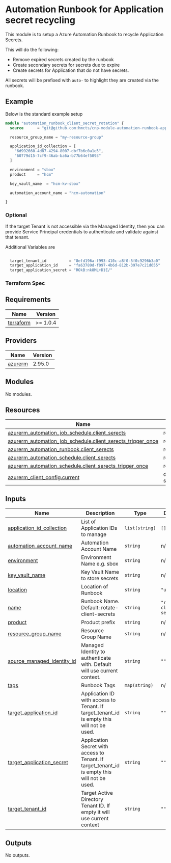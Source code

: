 # Automation Runbook for Application secret recycling

This module is to setup a Azure Automation Runbook to recycle Application Secrets.

This will do the following:
- Remove expired secrets created by the runbook
- Create secondary secrets for secrets due to expire
- Create secrets for Application that do not have secrets.

All secrets will be prefixed with `auto-` to highlight they are created via the runbook.

## Example

Below is the standard example setup

```terraform
module "automation_runbook_client_secret_rotation" {
  source      = "git@github.com:hmcts/cnp-module-automation-runbook-app-recycle?ref=master"

  resource_group_name = "my-resource-group"

  application_id_collection = [
    "6d992660-4d87-4294-8007-dbf7b6c0a1e5",
    "60779d15-7cf9-46ab-ba6a-b77b64ef5093"
  ]

  environment = "sbox"
  product     = "hcm"

  key_vault_name  = "hcm-kv-sbox"

  automation_account_name = "hcm-automation"

}
```

### Optional
If the target Tenant is not accessible via the Managed Identity, then you can provide Service Principal credentials to authenticate and validate against that tenant.

Additional Variables are
```terraform

  target_tenant_id          = "8efd196a-f993-410c-a8f0-5f0c9296b3a0"
  target_application_id     = "fa63789d-f097-4b6d-812b-397e7c21d655"
  target_application_secret = "ROkB:nk8ML+D}E/"

```

### Terraform Spec

## Requirements

| Name | Version |
|------|---------|
| <a name="requirement_terraform"></a> [terraform](#requirement\_terraform) | >= 1.0.4 |

## Providers

| Name | Version |
|------|---------|
| <a name="provider_azurerm"></a> [azurerm](#provider\_azurerm) | 2.95.0 |

## Modules

No modules.

## Resources

| Name | Type |
|------|------|
| [azurerm_automation_job_schedule.client_serects](https://registry.terraform.io/providers/hashicorp/azurerm/latest/docs/resources/automation_job_schedule) | resource |
| [azurerm_automation_job_schedule.client_serects_trigger_once](https://registry.terraform.io/providers/hashicorp/azurerm/latest/docs/resources/automation_job_schedule) | resource |
| [azurerm_automation_runbook.client_serects](https://registry.terraform.io/providers/hashicorp/azurerm/latest/docs/resources/automation_runbook) | resource |
| [azurerm_automation_schedule.client_serects](https://registry.terraform.io/providers/hashicorp/azurerm/latest/docs/resources/automation_schedule) | resource |
| [azurerm_automation_schedule.client_serects_trigger_once](https://registry.terraform.io/providers/hashicorp/azurerm/latest/docs/resources/automation_schedule) | resource |
| [azurerm_client_config.current](https://registry.terraform.io/providers/hashicorp/azurerm/latest/docs/data-sources/client_config) | data source |

## Inputs

| Name | Description | Type | Default | Required |
|------|-------------|------|---------|:--------:|
| <a name="input_application_id_collection"></a> [application\_id\_collection](#input\_application\_id\_collection) | List of Application IDs to manage | `list(string)` | `[]` | no |
| <a name="input_automation_account_name"></a> [automation\_account\_name](#input\_automation\_account\_name) | Automation Account Name | `string` | n/a | yes |
| <a name="input_environment"></a> [environment](#input\_environment) | Environment Name e.g. sbox | `string` | n/a | yes |
| <a name="input_key_vault_name"></a> [key\_vault\_name](#input\_key\_vault\_name) | Key Vault Name to store secrets | `string` | n/a | yes |
| <a name="input_location"></a> [location](#input\_location) | Location of Runbook | `string` | `"uksouth"` | no |
| <a name="input_name"></a> [name](#input\_name) | Runbook Name. Default: rotate-client-secrets | `string` | `"rotate-client-secrets"` | no |
| <a name="input_product"></a> [product](#input\_product) | Product prefix | `string` | n/a | yes |
| <a name="input_resource_group_name"></a> [resource\_group\_name](#input\_resource\_group\_name) | Resource Group Name | `string` | n/a | yes |
| <a name="input_source_managed_identity_id"></a> [source\_managed\_identity\_id](#input\_source\_managed\_identity\_id) | Managed Identity to authenticate with. Default will use current context. | `string` | `""` | no |
| <a name="input_tags"></a> [tags](#input\_tags) | Runbook Tags | `map(string)` | n/a | yes |
| <a name="input_target_application_id"></a> [target\_application\_id](#input\_target\_application\_id) | Application ID with access to Tenant. If target\_tenant\_id is empty this will not be used. | `string` | `""` | no |
| <a name="input_target_application_secret"></a> [target\_application\_secret](#input\_target\_application\_secret) | Application Secret with access to Tenant. If target\_tenant\_id is empty this will not be used. | `string` | `""` | no |
| <a name="input_target_tenant_id"></a> [target\_tenant\_id](#input\_target\_tenant\_id) | Target Active Directory Tenant ID. If empty it will use current context | `string` | `""` | no |

## Outputs

No outputs.